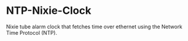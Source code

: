 # NTP-Nixie-Clock
Nixie tube alarm clock that fetches time over ethernet using the Network Time Protocol (NTP).

